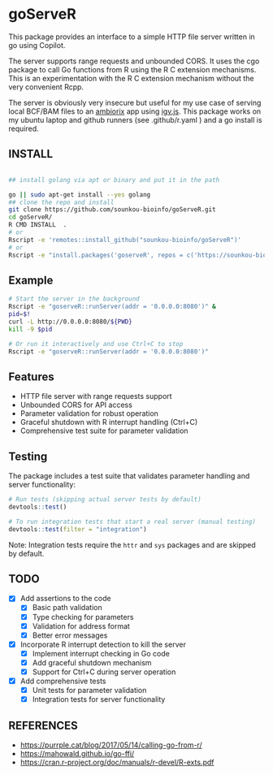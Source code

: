 # goServeR

This package provides an interface to a simple HTTP file server written in go using Copilot.

The server supports range requests and unbounded CORS. It uses the cgo package to call Go functions from R using the R C extension mechanisms. This is an experimentation with the R C extension mechanism without the very convenient Rcpp.

The server is obviously very insecure but useful for my use case of serving local BCF/BAM files to an [ambiorix](https://ambiorix.dev/) app using [igv.js](https://github.com/igvteam/igv.js). This package works on my ubuntu laptop and github runners (see .github/r.yaml ) and a go install is required.

## INSTALL

```bash

## install golang via apt or binary and put it in the path

go || sudo apt-get install --yes golang
## clone the repo and install
git clone https://github.com/sounkou-bioinfo/goServeR.git
cd goServeR/
R CMD INSTALL  .
# or
Rscript -e 'remotes::install_github("sounkou-bioinfo/goServeR")'
# or 
Rscript -e "install.packages('goserveR', repos = c('https://sounkou-bioinfo.r-universe.dev'))"

```

## Example

```bash
# Start the server in the background
Rscript -e "goserveR::runServer(addr = '0.0.0.0:8080')" &
pid=$!
curl -L http://0.0.0.0:8080/${PWD}
kill -9 $pid

# Or run it interactively and use Ctrl+C to stop
Rscript -e "goserveR::runServer(addr = '0.0.0.0:8080')"
```

## Features

- HTTP file server with range requests support
- Unbounded CORS for API access
- Parameter validation for robust operation
- Graceful shutdown with R interrupt handling (Ctrl+C)
- Comprehensive test suite for parameter validation

## Testing

The package includes a test suite that validates parameter handling and server functionality:

```r
# Run tests (skipping actual server tests by default)
devtools::test()

# To run integration tests that start a real server (manual testing)
devtools::test(filter = "integration")
```

Note: Integration tests require the `httr` and `sys` packages and are skipped by default.

## TODO

- [x] Add assertions to the code
  - [x] Basic path validation
  - [x] Type checking for parameters
  - [x] Validation for address format
  - [x] Better error messages

- [x] Incorporate R interrupt detection to kill the server
  - [x] Implement interrupt checking in Go code
  - [x] Add graceful shutdown mechanism
  - [x] Support for Ctrl+C during server operation

- [x] Add comprehensive tests
  - [x] Unit tests for parameter validation
  - [x] Integration tests for server functionality

## REFERENCES

-   https://purrple.cat/blog/2017/05/14/calling-go-from-r/
-   https://mahowald.github.io/go-ffi/
-   https://cran.r-project.org/doc/manuals/r-devel/R-exts.pdf
